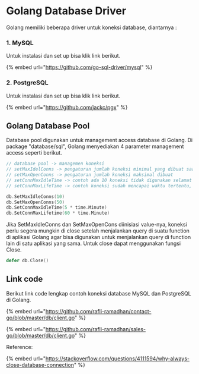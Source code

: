 # Golang Database Driver

Golang memiliki beberapa driver untuk koneksi database, diantarnya :

### 1. MySQL

Untuk instalasi dan set up bisa klik link berikut.

{% embed url="https://github.com/go-sql-driver/mysql" %}

### 2. PostgreSQL

Untuk instalasi dan set up bisa klik link berikut.

{% embed url="https://github.com/jackc/pgx" %}

## Golang Database Pool

Database pool digunakan untuk management access database di Golang. Di package "database/sql", Golang menyediakan 4 parameter management access seperti berikut.

```go
// database pool -> managemen koneksi
// setMaxIdelConns -> pengaturan jumlah koneksi minimal yang dibuat saat aplikasi connect ke database
// setMaxOpenConns -> pengaturan jumlah koneksi maksimal dibuat
// setConnMaxIdleTime -> contoh ada 10 koneksi tidak digunakan selamat durasi waktu tertentu, maka akan di close
// setConnMaxLifeTime -> contoh koneksi sudah mencapai waktu tertentu, maka akan di close atau memperbaruhi koneksi yang lama

db.SetMaxIdleConns(10)
db.SetMaxOpenConns(50)
db.SetConnMaxIdleTime(5 * time.Minute)
db.SetConnMaxLifetime(60 * time.Minute)
```

Jika SetMaxIdleConns dan SetMaxOpenCons diinisiasi value-nya, koneksi perlu segera mungkin di close setelah menjalankan query di suatu function di aplikasi Golang agar bisa digunakan untuk menjalankan query di function lain di satu aplikasi yang sama. Untuk close dapat menggunakan fungsi Close.

```go
defer db.Close()
```

## Link code&#x20;

Berikut link code lengkap contoh koneksi database MySQL dan PostgreSQL di Golang.

{% embed url="https://github.com/rafli-ramadhan/contact-go/blob/master/db/client.go" %}

{% embed url="https://github.com/rafli-ramadhan/sales-go/blob/master/db/client.go" %}

Reference:

{% embed url="https://stackoverflow.com/questions/4111594/why-always-close-database-connection" %}
